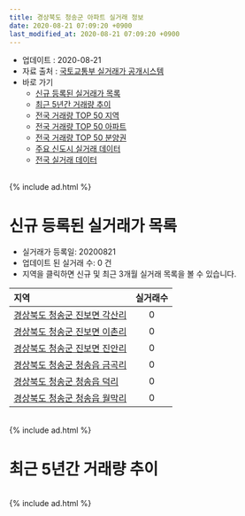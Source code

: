 ```yaml
---
title: 경상북도 청송군 아파트 실거래 정보
date: 2020-08-21 07:09:20 +0900
last_modified_at: 2020-08-21 07:09:20 +0900
---
```


* 업데이트 : 2020-08-21
* 자료 출처 : [국토교통부 실거래가 공개시스템](http://rt.molit.go.kr)
* 바로 가기
    * [신규 등록된 실거래가 목록](#신규-등록된-실거래가-목록)
    * [최근 5년간 거래량 추이](#최근-5년간-거래량-추이)
    * [전국 거래량 TOP 50 지역](https://inasie.github.io/apt-trade-info/최근-3개월-전국에서-가장-거래가-많이-발생한-지역)
    * [전국 거래량 TOP 50 아파트](https://inasie.github.io/apt-trade-info/최근-3개월-전국에서-가장-거래가-많이-발생한-아파트)
    * [전국 거래량 TOP 50 분양권](https://inasie.github.io/apt-trade-info/최근-3개월-전국에서-가장-거래가-많이-발생한-분양권)
    * [주요 신도시 실거래 데이터](https://inasie.github.io/apt-trade-info/주요-신도시)
    * [전국 실거래 데이터](https://inasie.github.io/apt-trade-info/전국)

<br>
{% include ad.html %}
<br>

# 신규 등록된 실거래가 목록
* 실거래가 등록일: 20200821
* 업데이트 된 실거래 수: 0 건
* 지역을 클릭하면 신규 및 최근 3개월 실거래 목록을 볼 수 있습니다.


|지역|실거래수|
|:---|:---:|
|[경상북도 청송군 진보면 각산리](https://inasie.github.io/apt-trade-info/경상북도-청송군-진보면-각산리)|0|
|[경상북도 청송군 진보면 이촌리](https://inasie.github.io/apt-trade-info/경상북도-청송군-진보면-이촌리)|0|
|[경상북도 청송군 진보면 진안리](https://inasie.github.io/apt-trade-info/경상북도-청송군-진보면-진안리)|0|
|[경상북도 청송군 청송읍 금곡리](https://inasie.github.io/apt-trade-info/경상북도-청송군-청송읍-금곡리)|0|
|[경상북도 청송군 청송읍 덕리](https://inasie.github.io/apt-trade-info/경상북도-청송군-청송읍-덕리)|0|
|[경상북도 청송군 청송읍 월막리](https://inasie.github.io/apt-trade-info/경상북도-청송군-청송읍-월막리)|0|


<br>
{% include ad.html %}
<br>

# 최근 5년간 거래량 추이


<div style="width:100%;">
    <canvas id="deal_progress" height="200"></canvas>
</div>

<script>
new Chart(document.getElementById("deal_progress"), {
    type: 'line',
    data: {
        labels: ['201508','201509','201510','201511','201512','201601','201602','201603','201604','201605','201606','201607','201608','201609','201610','201611','201612','201701','201702','201703','201704','201705','201706','201707','201708','201709','201710','201711','201712','201801','201802','201803','201804','201805','201806','201807','201808','201809','201810','201811','201812','201901','201902','201903','201904','201905','201906','201907','201908','201909','201910','201911','201912','202001','202002','202003','202004','202005','202006','202007','202008'],
        datasets: [{
            label: '매매',
            pointRadius: 1,
            data: [0, 4, 1, 1, 2, 1, 1, 3, 5, 5, 3, 2, 1, 3, 2, 2, 1, 7, 1, 4, 4, 4, 2, 4, 2, 5, 3, 5, 4, 6, 5, 8, 2, 3, 3, 2, 2, 2, 6, 10, 1, 1, 6, 3, 3, 3, 4, 6, 3, 7, 1, 4, 9, 4, 5, 7, 3, 7, 2, 5, 0],
            borderColor: "rgba(255, 201, 14, 1)",
            backgroundColor: "rgba(255, 201, 14, 0.5)",
            fill: false,
            lineTension: 0
        },{
            label: '전월세',
            pointRadius: 1,
            data: [3, 0, 0, 3, 1, 0, 0, 4, 1, 3, 2, 1, 1, 1, 2, 7, 1, 1, 1, 0, 2, 2, 1, 1, 2, 2, 3, 1, 3, 0, 0, 0, 0, 1, 1, 1, 1, 1, 1, 1, 0, 3, 6, 1, 5, 1, 1, 3, 0, 1, 0, 2, 14, 3, 1, 0, 3, 2, 0, 0, 1],
            borderColor: "rgba(0, 141, 185, 1)",
            backgroundColor: "rgba(0, 141, 185, 0.5)",
            fill: false,
            lineTension: 0
        }
        ]
    },
    options: {
        responsive: true,
        title: {
            display: false
        },
        tooltips: {
            mode: 'index',
            intersect: false
        },
        hover: {
            mode: 'nearest',
            intersect: true
        },
        scales: {
            xAxes: [{
                display: true,
                scaleLabel: {
                    display: true,
                    labelString: '년/월'
                }
            }],
            yAxes: [{
                display: true,
                ticks: {
                    suggestedMin: 0,
                },
                scaleLabel: {
                    display: true,
                    labelString: '실거래 수'
                }
            }]
        }
    }
});

</script>


<br>
{% include ad.html %}
<br>

